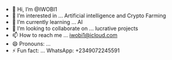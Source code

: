 - 👋 Hi, I’m @IWOBI1
- 👀 I’m interested in ... Artificial intelligence and Crypto Farming
- 🌱 I’m currently learning ... AI
- 💞️ I’m looking to collaborate on ... lucrative projects 
- 📫 How to reach me ... iwobi1@icloud.com
- 😄 Pronouns: ...
- ⚡ Fun fact: ... WhatsApp: +2349072245591

<!---
IWOBI1/IWOBI1 is a ✨ special ✨ repository because its `README.md` (this file) appears on your GitHub profile.
You can click the Preview link to take a look at your changes.
--->
